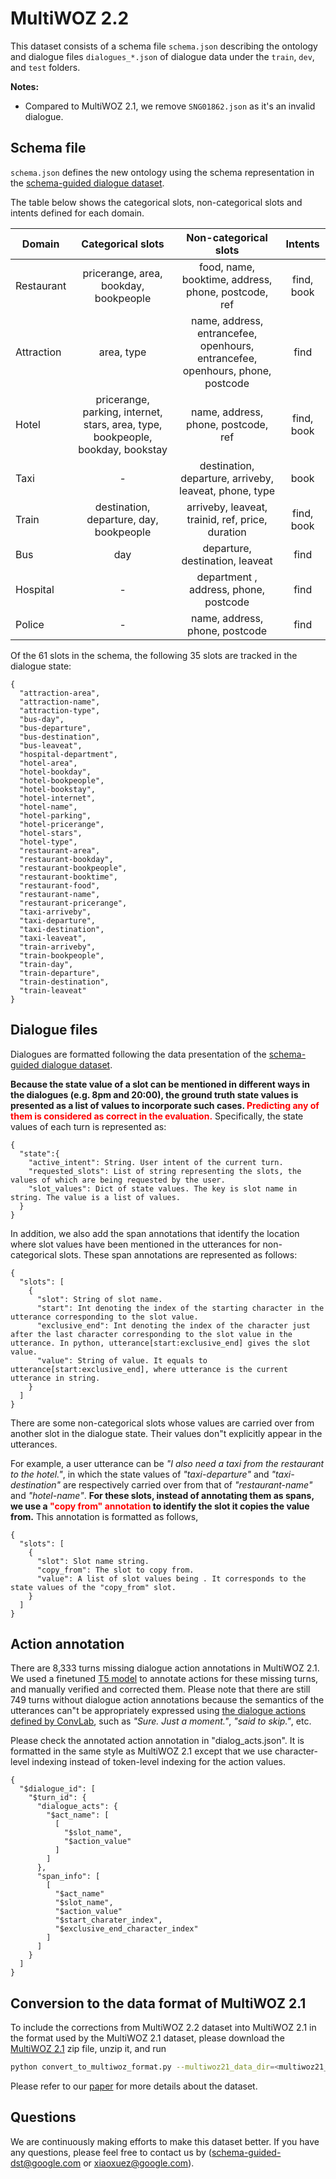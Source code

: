 # MultiWOZ 2.2

This dataset consists of a schema file `schema.json` describing the ontology and
dialogue files `dialogues_*.json` of dialogue data under the `train`, `dev`, and
`test` folders.

**Notes:**

- Compared to MultiWOZ 2.1, we remove `SNG01862.json` as it's an invalid dialogue.

## Schema file

`schema.json` defines the new ontology using the schema representation in the
[schema-guided dialogue dataset](https://github.com/google-research-datasets/dstc8-schema-guided-dialogue#scheme-representation]).

The table below shows the categorical slots, non-categorical slots and intents
defined for each domain.

| Domain     | Categorical slots       | Non-categorical slots   | Intents    |
| ---------- | :---------------------: | :---------------------: | :--------: |
| Restaurant | pricerange, area, bookday, bookpeople | food, name, booktime, address, phone, postcode, ref | find, book |
| Attraction | area, type              | name, address, entrancefee, openhours, entrancefee, openhours, phone, postcode    | find       |
| Hotel      | pricerange, parking, internet, stars, area, type, bookpeople, bookday, bookstay  | name, address, phone, postcode, ref | find, book |
| Taxi       | -                       | destination, departure, arriveby, leaveat, phone, type | book       |
| Train      | destination, departure, day, bookpeople | arriveby, leaveat, trainid, ref, price, duration | find, book |
| Bus        | day                     | departure, destination, leaveat | find       |
| Hospital   | -                       | department , address, phone, postcode | find       |
| Police     | -                       | name, address, phone, postcode | find       |

Of the 61 slots in the schema, the following 35 slots are tracked in the
dialogue state:

```
{
  "attraction-area",
  "attraction-name",
  "attraction-type",
  "bus-day",
  "bus-departure",
  "bus-destination",
  "bus-leaveat",
  "hospital-department",
  "hotel-area",
  "hotel-bookday",
  "hotel-bookpeople",
  "hotel-bookstay",
  "hotel-internet",
  "hotel-name",
  "hotel-parking",
  "hotel-pricerange",
  "hotel-stars",
  "hotel-type",
  "restaurant-area",
  "restaurant-bookday",
  "restaurant-bookpeople",
  "restaurant-booktime",
  "restaurant-food",
  "restaurant-name",
  "restaurant-pricerange",
  "taxi-arriveby",
  "taxi-departure",
  "taxi-destination",
  "taxi-leaveat",
  "train-arriveby",
  "train-bookpeople",
  "train-day",
  "train-departure",
  "train-destination",
  "train-leaveat"
}
```

## Dialogue files

Dialogues are formatted following the data presentation of the
[schema-guided dialogue dataset](https://github.com/google-research-datasets/dstc8-schema-guided-dialogue#dialogue-representation).

**Because the state value of a slot can be mentioned in different ways in the
dialogues (e.g. 8pm and 20:00), the ground truth state values is presented as a
list of values to incorporate such cases. <span style="color:red">Predicting any
of them is considered as correct in the evaluation.</span>** Specifically, the
state values of each turn is represented as:

```
{
  "state":{
    "active_intent": String. User intent of the current turn.
    "requested_slots": List of string representing the slots, the values of which are being requested by the user.
    "slot_values": Dict of state values. The key is slot name in string. The value is a list of values.
  }
}
```

In addition, we also add the span annotations that identify the location where
slot values have been mentioned in the utterances for non-categorical slots.
These span annotations are represented as follows:

```
{
  "slots": [
    {
      "slot": String of slot name.
      "start": Int denoting the index of the starting character in the utterance corresponding to the slot value.
      "exclusive_end": Int denoting the index of the character just after the last character corresponding to the slot value in the utterance. In python, utterance[start:exclusive_end] gives the slot value.
      "value": String of value. It equals to utterance[start:exclusive_end], where utterance is the current utterance in string.
    }
  ]
}
```

There are some non-categorical slots whose values are carried over from another
slot in the dialogue state. Their values don"t explicitly appear in the
utterances.

For example, a user utterance can be *"I also need a taxi from the restaurant to
the hotel."*, in which the state values of *"taxi-departure"* and
*"taxi-destination"* are respectively carried over from that of
*"restaurant-name"* and *"hotel-name"*. **For these slots, instead of annotating
them as spans, we use a <span style="color:red">"copy from" annotation</span> to
identify the slot it copies the value from.** This annotation is formatted as
follows,

```
{
  "slots": [
    {
      "slot": Slot name string.
      "copy_from": The slot to copy from.
      "value": A list of slot values being . It corresponds to the state values of the "copy_from" slot.
    }
  ]
}
```

## Action annotation

There are 8,333 turns missing dialogue action annotations in MultiWOZ 2.1. We
used a finetuned [T5 model](https://github.com/google-research/text-to-text-transfer-transformer) to annotate actions for these missing turns, and manually
verified and corrected them. Please note that there are still 749
turns without dialogue action annotations because the semantics of the
utterances can"t be appropriately expressed using
[the dialogue actions defined by ConvLab](https://github.com/ConvLab/ConvLab/blob/master/data/multiwoz/annotation/Multiwoz%20data%20analysis.md#dialog-act),
such as *"Sure. Just a moment."*, *"said to skip."*, etc.

Please check the annotated action annotation in "dialog_acts.json". It is
formatted in the same style as MultiWOZ 2.1 except that we use character-level
indexing instead of token-level indexing for the action values.

```
{
  "$dialogue_id": [
    "$turn_id": {
      "dialogue_acts": {
        "$act_name": [
          [
            "$slot_name",
            "$action_value"
          ]
        ]
      },
      "span_info": [
        [
          "$act_name"
          "$slot_name",
          "$action_value"
          "$start_charater_index",
          "$exclusive_end_character_index"
        ]
      ]
    }
  ]
}
```

## Conversion to the data format of MultiWOZ 2.1

To include the corrections from MultiWOZ 2.2 dataset into MultiWOZ 2.1 in the
format used by the MultiWOZ 2.1 dataset, please download the
[MultiWOZ 2.1](https://github.com/budzianowski/multiwoz/blob/master/data/MultiWOZ_2.1.zip)
zip file, unzip it, and run

```bash
python convert_to_multiwoz_format.py --multiwoz21_data_dir=<multiwoz21_data_dir> --output_file=<output json file>
```

Please refer to our
[paper](https://www.aclweb.org/anthology/2020.nlp4convai-1.13.pdf) for more
details about the dataset.

## Questions

We are continuously making efforts to make this dataset better. If you have any
questions, please feel free to contact us by (schema-guided-dst@google.com or
xiaoxuez@google.com).


